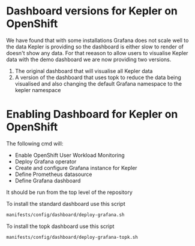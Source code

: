 # Dashboard versions for Kepler on OpenShift

We have found that with some installations Grafana does not scale well to the data Kepler is providing so the dashboard is either slow to render of doesn't show any data. 
For that reeason to allow users to visualise Kepler data with the demo dashboard we are now providing two versions.

1. The original dashboard that will visualise all Kepler data
2. A version of the dashboard that uses topk to reduce the data being visualised and also changing the default Grafana namespace to the kepler namespace

# Enabling Dashboard for Kepler on OpenShift

The following cmd will:
- Enable OpenShift User Workload Monitoring
- Deploy Grafana operator
- Create and configure Grafana instance for Kepler
- Define Prometheus datasource
- Define Grafana dashboard

It should be run from the top level of the repository

To install the standard dashboard use this script


```bash
manifests/config/dashboard/deploy-grafana.sh
```

To install the topk dashboard use this script

```bash
manifests/config/dashboard/deploy-grafana-topk.sh
```